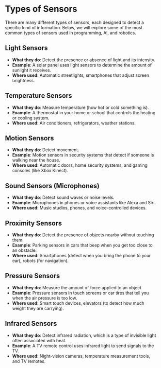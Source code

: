 # Types of Sensors

There are many different types of sensors, each designed to detect a specific kind of information. Below, we will explore some of the most common types of sensors used in programming, AI, and robotics.

## Light Sensors

- **What they do**: Detect the presence or absence of light and its intensity.
- **Example**: A solar panel uses light sensors to determine the amount of sunlight it receives.
- **Where used**: Automatic streetlights, smartphones that adjust screen brightness.

## Temperature Sensors

- **What they do**: Measure temperature (how hot or cold something is).
- **Example**: A thermostat in your home or school that controls the heating or cooling system.
- **Where used**: Air conditioners, refrigerators, weather stations.

## Motion Sensors

- **What they do**: Detect movement.
- **Example**: Motion sensors in security systems that detect if someone is walking near the house.
- **Where used**: Automatic doors, home security systems, and gaming consoles (like Xbox Kinect).

## Sound Sensors (Microphones)

- **What they do**: Detect sound waves or noise levels.
- **Example**: Microphones in phones or voice assistants like Alexa and Siri.
- **Where used**: Music studios, phones, and voice-controlled devices.

## Proximity Sensors

- **What they do**: Detect the presence of objects nearby without touching them.
- **Example**: Parking sensors in cars that beep when you get too close to an obstacle.
- **Where used**: Smartphones (detect when you bring the phone to your ear), robots (for navigation).

## Pressure Sensors

- **What they do**: Measure the amount of force applied to an object.
- **Example**: Pressure sensors in touch screens or car tires that tell you when the air pressure is too low.
- **Where used**: Smart touch devices, elevators (to detect how much weight they are carrying).

## Infrared Sensors

- **What they do**: Detect infrared radiation, which is a type of invisible light often associated with heat.
- **Example**: A TV remote control uses infrared light to send signals to the TV.
- **Where used**: Night-vision cameras, temperature measurement tools, and TV remotes.